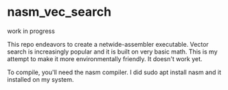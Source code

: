 # nasm_vec_search
work in progress


This repo endeavors to create a netwide-assembler executable. Vector search is increasingly popular and it is built on very basic math. This is my attempt to make it more environmentally friendly. It doesn't work yet.

To compile, you'll need the nasm compiler. I did sudo apt install nasm and it installed on my system.
